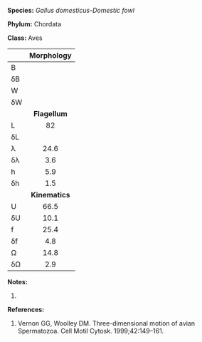 **Species:** *Gallus domesticus-Domestic fowl*

**Phylum:** Chordata

**Class:** Aves

|    | **Morphology** |
|:-- | :------------: |
| B  |  |
| δB |  |
| W  |  |
| δW |  |
|    | **Flagellum** |
| L  | 82 |
| δL |  |
| λ  | 24.6 |
| δλ | 3.6 |
| h  | 5.9 |
| δh | 1.5 |
|    | **Kinematics** |
| U  | 66.5 |
| δU | 10.1 |
| f  | 25.4 |
| δf | 4.8 |
| Ω  | 14.8 |
| δΩ | 2.9 |

**Notes:**

1.

**References:**

1. Vernon GG, Woolley DM.  Three-dimensional motion of avian Spermatozoa.  Cell Motil Cytosk. 1999;42:149–161.

